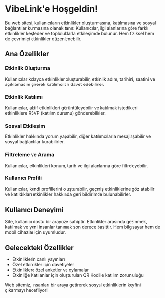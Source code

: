 # VibeLink'e Hoşgeldin!
Bu web sitesi, kullanıcıların etkinlikler oluşturmasına, katılmasına ve sosyal bağlantılar kurmasına olanak tanır. Kullanıcılar, ilgi alanlarına göre farklı etkinlikler keşfeder ve topluluklarla etkileşimde bulunur. Hem fiziksel hem de çevrimiçi etkinlikler düzenlenebilir.

## Ana Özellikler

### Etkinlik Oluşturma
Kullanıcılar kolayca etkinlikler oluşturabilir, etkinlik adını, tarihini, saatini ve açıklamasını girerek katılımcıları davet edebilirler.

### Etkinlik Katılımı
Kullanıcılar, aktif etkinlikleri görüntüleyebilir ve katılmak istedikleri etkinliklere RSVP (katılım durumu) gönderebilirler.

### Sosyal Etkileşim
Etkinlikler hakkında yorum yapabilir, diğer katılımcılarla mesajlaşabilir ve sosyal bağlantılar kurabilirler.

### Filtreleme ve Arama
Kullanıcılar, etkinlikleri konum, tarih ve ilgi alanlarına göre filtreleyebilir.

### Kullanıcı Profili
Kullanıcılar, kendi profillerini oluşturabilir, geçmiş etkinliklerine göz atabilir ve katıldıkları etkinlikler hakkında geri bildirimde bulunabilirler.

## Kullanıcı Deneyimi

Site, kullanıcı dostu bir arayüze sahiptir. Etkinlikler arasında gezinmek, katılmak ve yeni insanlar tanımak son derece basittir. Hem bilgisayar hem de mobil cihazlar için uyumludur.

## Gelecekteki Özellikler

- Etkinliklerin canlı yayınları
- Özel etkinlikler için davetiyeler
- Etkinliklere özel anketler ve oylamalar
- Etkinliğe Katılanlar için oluşturulan QR Kod ile katılım zorunluluğu

Web sitemiz, insanları bir araya getirerek sosyal etkinliklerin keyfini çıkarmayı hedefliyor!
